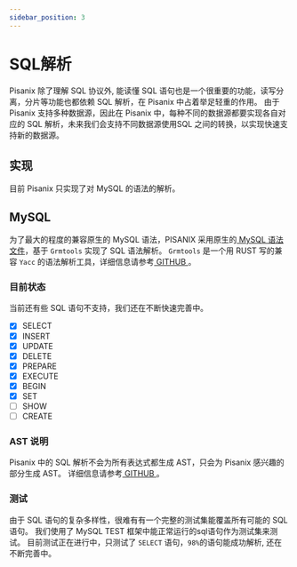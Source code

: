 ```yaml
---
sidebar_position: 3
---
```


# SQL解析

Pisanix 除了理解 SQL 协议外, 能读懂 SQL 语句也是一个很重要的功能，读写分离，分片等功能也都依赖 SQL 解析，在 Pisanix 中占着举足轻重的作用。
由于 Pisanix 支持多种数据源，因此在 Pisanix 中，每种不同的数据源都要实现各自对应的 SQL 解析，未来我们会支持不同数据源使用SQL 之间的转换，以实现快速支持新的数据源。


## 实现
目前 Pisanix 只实现了对 MySQL 的语法的解析。

## MySQL
为了最大的程度的兼容原生的 MySQL 语法，PISANIX 采用原生的[ MySQL 语法文件](https://github.com/mysql/mysql-server/blob/8.0/sql/sql_yacc.yy)，基于 `Grmtools` 实现了 SQL 语法解析。
 `Grmtools` 是一个用 RUST 写的兼容 `Yacc` 的语法解析工具，详细信息请参考[ GITHUB ](https://github.com/softdevteam/grmtools.git)。

### 目前状态
当前还有些 SQL 语句不支持，我们还在不断快速完善中。

- [x] SELECT
- [x] INSERT
- [x] UPDATE
- [x] DELETE
- [x] PREPARE
- [x] EXECUTE
- [x] BEGIN
- [x] SET
- [ ] SHOW
- [ ] CREATE

### AST 说明
Pisanix 中的 SQL 解析不会为所有表达式都生成 AST，只会为 Pisanix 感兴趣的部分生成 AST。
详细信息请参考[ GITHUB ]('git@github.com:database-mesh/pisanix.git')。

### 测试
由于 SQL 语句的复杂多样性，很难有有一个完整的测试集能覆盖所有可能的 SQL 语句。
我们使用了 MySQL TEST 框架中能正常运行的sql语句作为测试集来测试。
目前测试正在进行中，只测试了 `SELECT` 语句，`98%`的语句能成功解析, 还在不断完善中。


